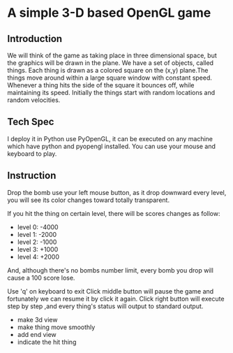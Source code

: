 # A simple 3-D based OpenGL game
## Introduction

We will think of the game as taking place in three dimensional space, but the graphics will be drawn in the plane. We have a set of objects, called things. Each thing is drawn as a colored square on the (x,y) plane.The things move around within a large square window with constant speed. Whenever a thing hits the side of the square it bounces off, while maintaining its speed. Initially the things start with random locations and random velocities.

## Tech Spec
I deploy it in Python use PyOpenGL, it can be executed on any machine which have python and pyopengl installed. You can use your mouse and keyboard to play.

## Instruction

Drop the bomb use your left mouse button, as it drop downward every level, you will see its color changes toward totally transparent.

If you hit the thing on certain level, there will be scores changes as follow:

* level 0: -4000
* level 1: -2000
* level 2: -1000
* level 3: +1000
* level 4: +2000

And, although there's no bombs number limit, every bomb you drop will cause a 100 score lose. 

Use 'q' on keyboard to exit
Click middle button will pause the game and fortunately we can resume it by click it again.
Click right button will execute step by step ,and every thing's status will output to standard output.


* make 3d view
* make thing move smoothly
* add end view
* indicate the hit thing
